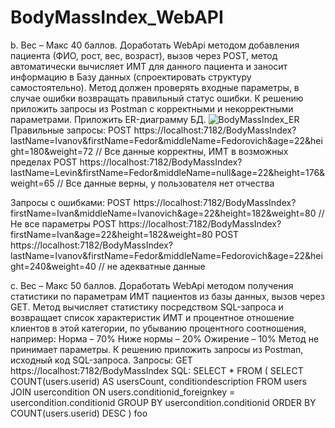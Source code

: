 # BodyMassIndex_WebAPI
b. Вес – Макс 40 баллов. Доработать WebApi методом добавления пациента (ФИО, рост, вес, возраст), вызов через POST, метод автоматически вычисляет ИМТ для данного пациента и заносит информацию в Базу данных (спроектировать структуру самостоятельно). Метод должен проверять входные параметры, в случае ошибки возвращать правильный статус ошибки. К решению приложить запросы из Postman с корректными и некорректными параметрами. Приложить ER-диаграмму БД.
![BodyMassIndex_ER](https://user-images.githubusercontent.com/107881836/234621037-90e71c72-fcdd-469b-b1e7-62662923f767.jpg)
Правильные запросы:
POST https://localhost:7182/BodyMassIndex?lastName=Ivanov&firstName=Fedor&middleName=Fedorovich&age=22&height=180&weight=72 // Все данные корректны, ИМТ в возможных пределах
POST https://localhost:7182/BodyMassIndex?lastName=Levin&firstName=Fedor&middleName=null&age=22&height=176&weight=65 // Все данные верны, у пользователя нет отчества

Запросы с ошибками:
POST https://localhost:7182/BodyMassIndex?firstName=Ivan&middleName=Ivanovich&age=22&height=182&weight=80 // Не все параметры
POST https://localhost:7182/BodyMassIndex?firstName=Ivan&age=22&height=182&weight=80
POST https://localhost:7182/BodyMassIndex?lastName=Ivanov&firstName=Fedor&middleName=Fedorovich&age=22&height=240&weight=40 // не адекватные данные

c. Вес – Макс 50 баллов. Доработать WebApi методом получения статистики по параметрам ИМТ пациентов из базы данных, вызов через GET. Метод вычисляет статистику посредством SQL-запроса и возвращает список характеристик ИМТ и процентное отношение клиентов в этой категории, по убыванию процентного соотношения, например: Норма – 70% Ниже нормы – 20% Ожирение – 10% Метод не принимает параметры. К решению приложить запросы из Postman, исходный код SQL-запроса.
Запросы:
GET https://localhost:7182/BodyMassIndex
SQL:
SELECT * FROM (
    SELECT COUNT(users.userid) AS usersCount, conditiondescription FROM users
    JOIN usercondition ON users.conditionid_foreignkey = usercondition.conditionid
    GROUP BY usercondition.conditionid ORDER BY COUNT(users.userid) DESC
) foo
